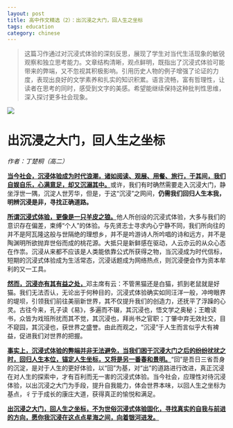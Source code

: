```yaml
---
layout: post  
title: 高中作文精选（2）：出沉浸之大门，回人生之坐标
tags: education  
category: chinese  
---
```


> 这篇习作通过对沉浸式体验的深刻反思，展现了学生对当代生活现象的敏锐观察和独立思考能力。文章结构清晰，观点鲜明，既指出了沉浸式体验可能带来的弊端，又不忽视其积极影响。引用历史人物的例子增强了论证的力度，表现出良好的文学素养和扎实的知识积累。语言流畅，富有哲理性，让读者在思考的同时，感受到文字的美感。希望能继续保持这种批判性思维，深入探讨更多社会现象。

![](https://crsando.github.io/images/2025-08-11/export_jmptw.png)

# 出沉浸之大门，回人生之坐标

*作者：丁楚桐（高二）*

<u>**当今社会，沉浸体验成为时代浪潮，诸如阅读、观展、用餐、旅行，于其间，我们自娱自乐，心满意足，却又沉溺其中。**</u>或许，我们有时确然需要走入沉浸大门，静坐浮世一隅，沉淀人世芳华，但是，于这“沉浸”之网间，**仍需我们回归人生本我，明辨沉浸是非，寻找正确道路。**

<u>**所谓沉浸式体验，更像是一只羊皮之狼。**</u>他人所创设的沉浸式体验，大多与我们的意识存在偏差，束缚“个人”的体验。与先贤志士寻求内心宁静不同，我们所向往的并不是阿瓦隆这般与世隔绝的理想乡，并不是吟游诗人所吟唱的诗和远方，并不是陶渊明所欲抛弃世俗而成的桃花源。大抵只是新鲜感在驱动，人云亦云的从众心态在作祟。沉浸从来都不应该是人类能依靠公式所获得之物，当沉浸成为时代信标，短期的沉浸式体验成为生活常态，沉浸话题成为网络热点，则沉浸便会作为资本牟利的又一工具。

<u>**然而，沉浸亦有其有益之处，**</u>邓主席有云：不管黑猫还是白猫，抓到老鼠就是好猫。我们无法否认，无论出于何种目的，沉浸式体验确实如同汪洋一般，冲垮眼界的堤坝，引领我们前往美丽新世界，其不仅提升我们的创造力，还抚平了浮躁的心灵。古往今来，孔子读《易》，多遍而不辍，其沉浸也，悟文学之奥秘；王瞻读书，众皆为戏班所扰而其不觉，其沉浸也，拜尚书之官职；丁肇中弃无效社交，目不窥园，其沉浸也，获世界之盛誉。由此而观之，“沉浸”于人生而言似乎大有裨益，促进我们对世界的把握。

<u>**事实上，沉浸式体验的弊端并非无法避免，当我们困于沉浸大门之后的纷纷扰扰之时，回归人生本位，锚定人生坐标，又将是另一番春和景明。**</u>“回”是吾日三省吾身的沉淀，是对于人生的更好体验，以“回”为基，对“出”的道路进行改进，真正沉浸在对人生的探索中，才有百利而无一害的沉浸式体验。当今社会，应理性对待沉浸体验，以出沉浸之大门为手段，提升自我能力，体会世界本味，以回人生之坐标为基点，彳亍于成长的康庄大道，获得真正的愉悦和满足。

<u>**出沉浸之大门，回人生之坐标，不为世俗沉浸式体验固化，寻找真实的自我与前进的方向，愿你我沉浸在这点点星海之间，向着银河进发。**</u>
